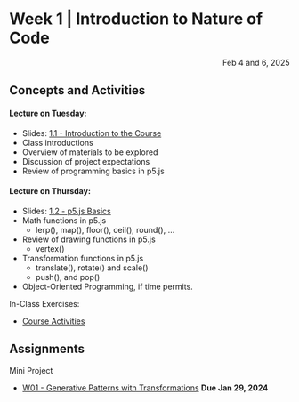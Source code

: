 # Week 1 | Introduction to Nature of Code

<p align="right">Feb 4 and 6, 2025</p>

## Concepts and Activities

#### Lecture on Tuesday:

- Slides: [1.1 - Introduction to the Course](https://docs.google.com/presentation/d/1AMHJmemLsEsstQ5JuihnnqF_76Ygnp4pS9eNzl3HxWQ/edit?usp=sharing)
- Class introductions
- Overview of materials to be explored
- Discussion of project expectations
- Review of programming basics in p5.js

#### Lecture on Thursday:

- Slides: [1.2 - p5.js Basics](https://docs.google.com/presentation/d/1EJ7ucQaEL6qoLaml0qLMV3bmNmL2eEoJVdQZb7UMxIw/edit?usp=sharing)
- Math functions in p5.js
  - lerp(), map(), floor(), ceil(), round(), …
- Review of drawing functions in p5.js
  - vertex()
- Transformation functions in p5.js
  - translate(), rotate() and scale()
  - push(), and pop()
- Object-Oriented Programming, if time permits.

In-Class Exercises:

- [Course Activities](https://docs.google.com/document/d/1gJToSCRMu63UHz8aldrMLfDnyeRGa7oOqcstTJZoNEw/edit?usp=sharing)

## **Assignments**

Mini Project

- [W01 \- Generative Patterns with Transformations](w01/project.md) **Due Jan 29, 2024**
